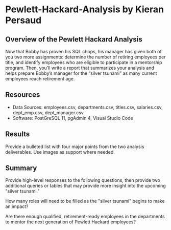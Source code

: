 # Pewlett-Hackard-Analysis by Kieran Persaud

## Overview of the Pewlett Hackard Analysis

Now that Bobby has proven his SQL chops, his manager has given both of you two more assignments: determine the number of retiring employees per title, and identify employees who are eligible to participate in a mentorship program. Then, you’ll write a report that summarizes your analysis and helps prepare Bobby’s manager for the “silver tsunami” as many current employees reach retirement age.

## Resources
- Data Sources: employees.csv, departments.csv, titles.csv, salaries.csv, dept_emp.csv, dept_manager.csv
- Software: PostGreSQL 11, pgAdmin 4, Visual Studio Code

## Results

Provide a bulleted list with four major points from the two analysis deliverables. Use images as support where needed.

## Summary

Provide high-level responses to the following questions, then provide two additional queries or tables that may provide more insight into the upcoming "silver tsunami."

How many roles will need to be filled as the "silver tsunami" begins to make an impact?

Are there enough qualified, retirement-ready employees in the departments to mentor the next generation of Pewlett Hackard employees?
